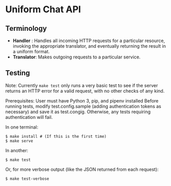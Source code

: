 # Uniform Chat API
## Terminology
 * **Handler** : Handles all incoming HTTP requests for a particular resource,
    invoking the appropriate translator, and eventually returning the result in
    a uniform format.
 * **Translator**: Makes outgoing requests to a particular service.

## Testing

Note: Currently `make test` only runs a very basic test to see if the server
returns an HTTP error for a valid request, with no other checks of any kind.

Prerequisites: User must have Python 3, pip, and pipenv installed
Before running tests, modify test.config.sample (adding authentication tokens
as necessary) and save it as test.congig. Otherwise, any tests requiring
authentication will fail.

In one terminal:

    $ make install # (If this is the first time)
    $ make serve

In another:

    $ make test

Or, for more verbose output (like the JSON returned from each request):

    $ make test-verbose

